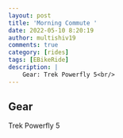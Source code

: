 ```yaml
---
layout: post
title: 'Morning Commute '
date: 2022-05-10 8:20:19
author: multishiv19
comments: true
category: [rides]
tags: [EBikeRide]
description: |
    Gear: Trek Powerfly 5<br/>
---
```


## Gear
Trek Powerfly 5



<div width='100%' class='strava-embed-placeholder' data-embed-type='activity' data-embed-id='7121401939'></div>
<script src='https://strava-embeds.com/embed.js'></script>
